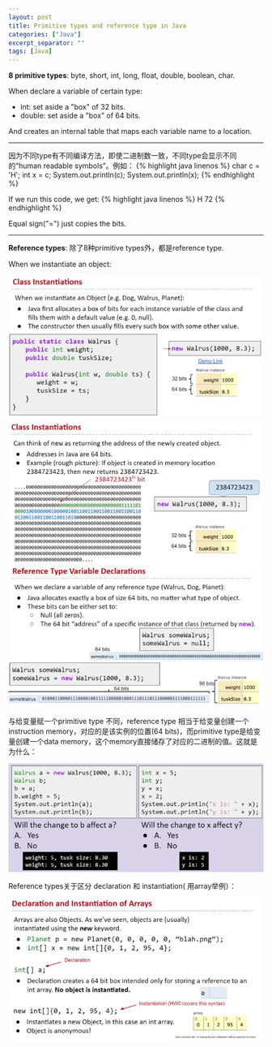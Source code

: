 ```yaml
---
layout: post
title: Primitive types and reference type in Java
categories: ["Java"]
excerpt_separator: ""
tags: [Java]
---
```


<b>8 primitive types</b>: byte, short, int, long, float, double, boolean, char.

When declare a variable of certain type:
* int: set aside a "box" of 32 bits.
* double: set aside a "box" of 64 bits.    

And creates an internal table that maps each variable name to a location.

---
因为不同type有不同编译方法，即使二进制数一致，不同type会显示不同的“human readable symbols”。例如：
{% highlight java linenos %}
char c = 'H';
int x = c;
System.out.println(c);
System.out.println(x);
{% endhighlight %}

If we run this code, we get:
{% highlight java linenos %}
H
72
{% endhighlight %}

Equal sign("=") just copies the bits.

---
<b>Reference types</b>: 除了8种primitive types外，都是reference type.

When we instantiate an object:

![p1]( /assets/img/primitiveType/p1.jpg)
![p2]( /assets/img/primitiveType/p2.jpg)
![p3]( /assets/img/primitiveType/p3.jpg)

与给变量赋一个primitive type 不同，reference type 相当于给变量创建一个 instruction memory，对应的是该实例的位置(64 bits)，而primitive type是给变量创建一个data memory，这个memory直接储存了对应的二进制的值。这就是为什么：

![p4]( /assets/img/primitiveType/p4.jpg)

Reference types关于区分 declaration 和 instantiation( 用array举例）：

![p5]( /assets/img/primitiveType/p5.jpg)